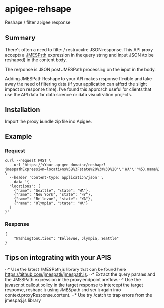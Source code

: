 # apigee-rehsape
Reshape / filter apigee response

## Summary

There's often a need to filter / restrucutre JSON response. This API proxy accepts a [JMESPath](http://jmespath.org/) expression in the query string and input JSON (to be reshaped) in the content body.

The response is JSON post JMESPath processing on the input in the body.

Adding JMESPath Reshape to your API makes response flexible  and take away the need of filtering data (if your application can afford the slight impact on response time). I've found this approach useful for clients that use the API data for data science or data visualization projects.

## Installation 

Import the proxy bundle zip file ino Apigee.

## Example

### Request
```
curl --request POST \
  --url 'https://<Your apigee domain>/reshape?jmespathExpression=locations%5B%3Fstate%20%3D%3D%20'\''WA'\''%5D.name%20%7C%20sort(%40)%20%7C%20%7BWashingtonCities%3A%20join('\''%2C%20'\''%2C%20%40)%7D' \
  --header 'content-type: application/json' \
  --data '{
  "locations": [
    {"name": "Seattle", "state": "WA"},
    {"name": "New York", "state": "NY"},
    {"name": "Bellevue", "state": "WA"},
    {"name": "Olympia", "state": "WA"}
  ]
}'
```
### Response
```
{
	"WashingtonCities": "Bellevue, Olympia, Seattle"
}
```
## Tips on integrating with your APIS

⋅⋅* Use the latest JMESPath js library that can be found here https://github.com/jmespath/jmespath.js.
⋅⋅* Extract the query params and the JMESPath expression in the proxy endpoint preflow.
⋅⋅* Use the javascript callout policy in the target response to intercept the target response, reshape it using JMESpath and set it again into context.proxyResponse.content.
⋅⋅* Use try /catch to trap errors from the jmespatj.js library




